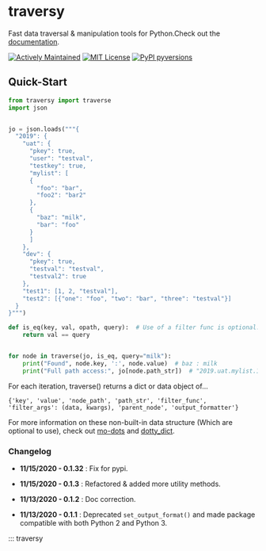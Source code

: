 # traversy

Fast data traversal & manipulation tools for Python.Check out the
[documentation](https://tensortom.github.io/traversy/).

[![Actively Maintained](https://img.shields.io/badge/Maintained%3F-yes-green.svg)](https://gitHub.com/TensorTom/traversy/graphs/commit-activity)
[![MIT License](https://img.shields.io/pypi/l/ansicolortags.svg)](https://pypi.python.org/pypi/traversy/)
[![PyPI pyversions](https://img.shields.io/pypi/pyversions/ansicolortags.svg)](https://pypi.python.org/pypi/traversy/)

## Quick-Start

```python
from traversy import traverse
import json


jo = json.loads("""{
  "2019": {
    "uat": {
      "pkey": true,
      "user": "testval",
      "testkey": true,
      "mylist": [
      {
        "foo": "bar",
        "foo2": "bar2"
      },
      {
        "baz": "milk",
        "bar": "foo"
      }
      ]
    },
    "dev": {
      "pkey": true,
      "testval": "testval",
      "testval2": true
    },
    "test1": [1, 2, "testval"],
    "test2": [{"one": "foo", "two": "bar", "three": "testval"}]
  }
}""")

def is_eq(key, val, opath, query):  # Use of a filter func is optional.
    return val == query


for node in traverse(jo, is_eq, query="milk"):
    print("Found", node.key, ':', node.value)  # baz : milk
    print("Full path access:", jo[node.path_str])  # "2019.uat.mylist.1.baz"
```

For each iteration, traverse() returns a dict or data object of...

```
{'key', 'value', 'node_path', 'path_str', 'filter_func',
'filter_args': (data, kwargs), 'parent_node', 'output_formatter'}
```

For more information on these non-built-in data structure (Which are optional
to use), check out [mo-dots](https://pypi.org/project/mo-dots/) and
[dotty_dict](https://pypi.org/project/dotty-dict/).


### Changelog

- **11/15/2020 - 0.1.32** : Fix for pypi.

- **11/15/2020 - 0.1.3** : Refactored & added more utility methods.

- **11/13/2020 - 0.1.2** : Doc correction.

- **11/13/2020 - 0.1.1** : Deprecated `set_output_format()` and made package compatible with both Python 2 and Python 3.

::: traversy